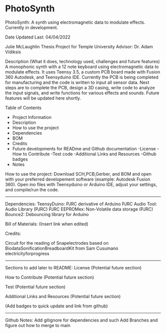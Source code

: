 # PhotoSynth
 PhotoSynth: A synth using electromagnetic data to modulate effects. Currently in development.
 
Date Updated Last: 04/04/2022

Julie McLaughlin 
Thesis Project for Temple University 
Advisor: Dr. Adam Vidiksis 

Description (What it does, technology used, challenges and future features)
A monophonic synth with a 12 note keyboard using electromagnetic data to modulate effects. 
It uses Teensy 3.5, a custom PCB board made with Fusion 360 Autodesk, and Teensyduino IDE. Currently the PCB is being completed for manufacturing and the code is written to input all sensor data. Next steps are to complete the PCB, design a 3D casing, write code to analyze the input signals, and write functions for various effects and sounds. Future features will be updated here shortly. 

Table of Contents
- Project Information
- Description
- How to use the project
- Dependencies 
- BOM
- Credits
- Future developments for READme and Github documentation 
    -License
    -How to Contribute
    -Test code
    -Additional Links and Resources
    -Github badges 
- Notes

How to use the project:
Download SCH,PCB,Gerber, and BOM and open with your preferred developement software (example: Autodesk Fusion 360). Open ino files with Teensyduino or Arduino IDE, adjust your settings, and compile/run the code. 

-------------------------------------------------------------------------------

Dependencies: 
TeensyDuino: PJRC derivative of Arduino 
PJRC Audio Tool: Audio Library (PJRC)
PJRC EEPROMex: Non-Volatile data storage (PJRC) 
Bounce2: Debouncing library for Arduino 

Bill of Materials: (Insert link when edited)

Credits:

Circuit for the reading of Snapelectrodes based on BiodataSonificationBreadboardKit from Sam Cusumano electricityforprogress 

-------------------------------------------------------------------------------

Sections to add later to README: 
License (Potential future section)

How to Contribute (Potential future section)

Test (Potential future section)

Additional Links and Resources (Potential future section)

(Add badges to quick update and link from github)

-------------------------------------------------------------------------------

Github Notes: 
Add gitignore for dependencies and such 
Add Branches and figure out how to merge to main 







